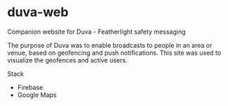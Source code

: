 # duva-web
Companion website for Duva - Featherlight safety messaging

The purpose of Duva was to enable broadcasts to people in an area or venue, based on geofencing and push notifications. This site was used to visualize the geofences and active users.

Stack
- Firebase
- Google Maps
